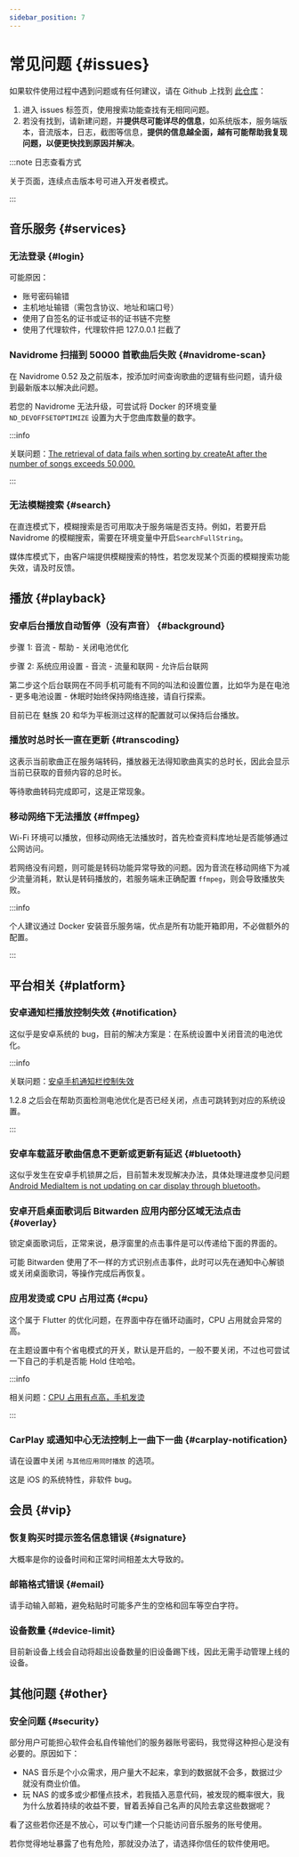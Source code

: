 ```yaml
---
sidebar_position: 7
---
```


# 常见问题 {#issues}

如果软件使用过程中遇到问题或有任何建议，请在 Github 上找到 [此仓库](https://github.com/gitbobobo/StreamMusic)：

1. 进入 issues 标签页，使用搜索功能查找有无相同问题。
2. 若没有找到，请新建问题，并**提供尽可能详尽的信息**，如系统版本，服务端版本，音流版本，日志，截图等信息，**提供的信息越全面，越有可能帮助我复现问题，以便更快找到原因并解决**。

:::note 日志查看方式

关于页面，连续点击版本号可进入开发者模式。

:::

## 音乐服务 {#services}

### 无法登录 {#login}

可能原因：

- 账号密码输错
- 主机地址输错（需包含协议、地址和端口号）
- 使用了自签名的证书或证书的证书链不完整
- 使用了代理软件，代理软件把 127.0.0.1 拦截了

### Navidrome 扫描到 50000 首歌曲后失败 {#navidrome-scan}

在 Navidrome 0.52 及之前版本，按添加时间查询歌曲的逻辑有些问题，请升级到最新版本以解决此问题。

若您的 Navidrome 无法升级，可尝试将 Docker 的环境变量 `ND_DEVOFFSETOPTIMIZE` 设置为大于您曲库数量的数字。

:::info

关联问题：[The retrieval of data fails when sorting by createAt after the number of songs exceeds 50,000.](https://github.com/navidrome/navidrome/issues/3006)

:::

### 无法模糊搜索 {#search}

在直连模式下，模糊搜索是否可用取决于服务端是否支持。例如，若要开启 Navidrome 的模糊搜索，需要在环境变量中开启`SearchFullString`。

媒体库模式下，由客户端提供模糊搜索的特性，若您发现某个页面的模糊搜索功能失效，请及时反馈。

## 播放 {#playback}

### 安卓后台播放自动暂停（没有声音） {#background}

步骤 1: 音流 - 帮助 - 关闭电池优化

步骤 2: 系统应用设置 - 音流 - 流量和联网 - 允许后台联网

第二步这个后台联网在不同手机可能有不同的叫法和设置位置，比如华为是在电池 - 更多电池设置 - 休眠时始终保持网络连接，请自行探索。

目前已在 魅族 20 和华为平板测过这样的配置就可以保持后台播放。

### 播放时总时长一直在更新 {#transcoding}

这表示当前歌曲正在服务端转码，播放器无法得知歌曲真实的总时长，因此会显示当前已获取的音频内容的总时长。

等待歌曲转码完成即可，这是正常现象。

### 移动网络下无法播放 {#ffmpeg}

Wi-Fi 环境可以播放，但移动网络无法播放时，首先检查资料库地址是否能够通过公网访问。

若网络没有问题，则可能是转码功能异常导致的问题。因为音流在移动网络下为减少流量消耗，默认是转码播放的，若服务端未正确配置 `ffmpeg`，则会导致播放失败。

:::info

个人建议通过 Docker 安装音乐服务端，优点是所有功能开箱即用，不必做额外的配置。

:::

## 平台相关 {#platform}

### 安卓通知栏播放控制失效 {#notification}

这似乎是安卓系统的 bug，目前的解决方案是：在系统设置中关闭音流的电池优化。

:::info

关联问题：[安卓手机通知栏控制失效](https://github.com/gitbobobo/StreamMusic/issues/145)

1.2.8 之后会在帮助页面检测电池优化是否已经关闭，点击可跳转到对应的系统设置。

:::

### 安卓车载蓝牙歌曲信息不更新或更新有延迟 {#bluetooth}

这似乎发生在安卓手机锁屏之后，目前暂未发现解决办法，具体处理进度参见问题 [Android MediaItem is not updating on car display through bluetooth](https://github.com/ryanheise/audio_service/issues/908)。

### 安卓开启桌面歌词后 Bitwarden 应用内部分区域无法点击 {#overlay}

锁定桌面歌词后，正常来说，悬浮窗里的点击事件是可以传递给下面的界面的。

可能 Bitwarden 使用了不一样的方式识别点击事件，此时可以先在通知中心解锁或关闭桌面歌词，等操作完成后再恢复。

### 应用发烫或 CPU 占用过高 {#cpu}

这个属于 Flutter 的优化问题，在界面中存在循环动画时，CPU 占用就会异常的高。

在主题设置中有个省电模式的开关，默认是开启的，一般不要关闭，不过也可尝试一下自己的手机是否能 Hold 住哈哈。

:::info

相关问题：[CPU 占用有点高，手机发烫](https://github.com/gitbobobo/StreamMusic/issues/60)

:::

### CarPlay 或通知中心无法控制上一曲下一曲 {#carplay-notification}

请在设置中关闭 `与其他应用同时播放` 的选项。

这是 iOS 的系统特性，非软件 bug。

## 会员 {#vip}

### 恢复购买时提示签名信息错误 {#signature}

大概率是你的设备时间和正常时间相差太大导致的。

### 邮箱格式错误 {#email}

请手动输入邮箱，避免粘贴时可能多产生的空格和回车等空白字符。

### 设备数量 {#device-limit}

目前新设备上线会自动将超出设备数量的旧设备踢下线，因此无需手动管理上线的设备。

## 其他问题 {#other}

### 安全问题 {#security}

部分用户可能担心软件会私自传输他们的服务器账号密码，我觉得这种担心是没有必要的。原因如下：

- NAS 音乐是个小众需求，用户量大不起来，拿到的数据就不会多，数据过少就没有商业价值。
- 玩 NAS 的或多或少都懂点技术，若我插入恶意代码，被发现的概率很大，我为什么放着持续的收益不要，冒着丢掉自己名声的风险去拿这些数据呢？

看了这些若你还是不放心，可以专门建一个只能访问音乐服务的账号使用。

若你觉得地址暴露了也有危险，那就没办法了，请选择你信任的软件使用吧。
